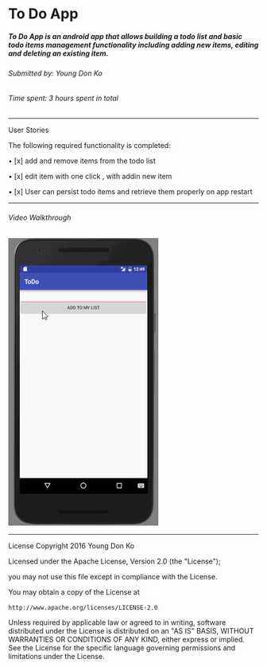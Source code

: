 # To Do App

##### To Do App is an android app that allows building a todo list and basic todo items management functionality including adding new items, editing and deleting an existing item.

###### Submitted by: Young Don Ko

###### Time spent: 3 hours spent in total


---
User Stories

The following required functionality is completed:

•	[x] add and remove items from the todo list

•	[x] edit item with one click , with addin new item

•	[x] User can persist todo items and retrieve them properly on app restart

---
###### Video Walkthrough

![todoapp](images/todoapp.gif)

---
License
Copyright 2016 Young Don Ko

Licensed under the Apache License, Version 2.0 (the "License");

you may not use this file except in compliance with the License.

You may obtain a copy of the License at

    http://www.apache.org/licenses/LICENSE-2.0

Unless required by applicable law or agreed to in writing, software
distributed under the License is distributed on an "AS IS" BASIS,
WITHOUT WARRANTIES OR CONDITIONS OF ANY KIND, either express or implied.
See the License for the specific language governing permissions and
limitations under the License.

